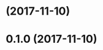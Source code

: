 <a name=""></a>
# [](https://github.com/plogbce/tests/compare/v0.1.0...v) (2017-11-10)



<a name="0.1.0"></a>
# 0.1.0 (2017-11-10)



